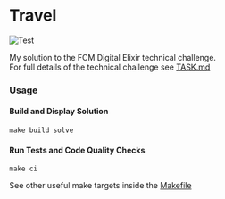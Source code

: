 # Travel

![Test](https://github.com/markthequark/fcm_travel/actions/workflows/test.yml/badge.svg)

My solution to the FCM Digital Elixir technical challenge.  
For full details of the technical challenge see [TASK.md](TASK.md)

### Usage

#### Build and Display Solution

```shell
make build solve
```

#### Run Tests and Code Quality Checks

```shell
make ci
```

See other useful make targets inside the [Makefile](Makefile)
